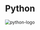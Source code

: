 # Python

![python-logo](https://user-images.githubusercontent.com/92652606/140063760-9049d750-088f-4402-9a9b-c3493ebd6449.png)

